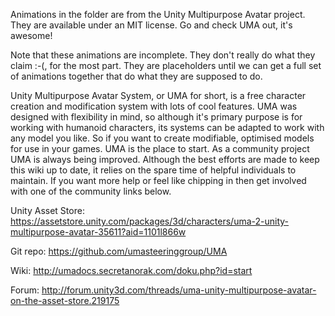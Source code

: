 Animations in the folder are from the Unity Multipurpose Avatar project. They are available under an MIT license.
Go and check UMA out, it's awesome!

Note that these animations are incomplete. They don't really do what they claim :-(, for the most part. They are placeholders
until we can get a full set of animations together that do what they are supposed to do.

Unity Multipurpose Avatar System, or UMA for short, is a free character creation and modification system with 
lots of cool features. UMA was designed with flexibility in mind, so although it's primary purpose is for working 
with humanoid characters, its systems can be adapted to work with any model you like. So if you want to create 
modifiable, optimised models for use in your games. UMA is the place to start. As a community project UMA is always
being improved. Although the best efforts are made to keep this wiki up to date, it relies on the spare time of helpful 
individuals to maintain. If you want more help or feel like chipping in then get involved with one of the community
links below.

Unity Asset Store: https://assetstore.unity.com/packages/3d/characters/uma-2-unity-multipurpose-avatar-35611?aid=1101l866w

Git repo: https://github.com/umasteeringgroup/UMA

Wiki: http://umadocs.secretanorak.com/doku.php?id=start

Forum: http://forum.unity3d.com/threads/uma-unity-multipurpose-avatar-on-the-asset-store.219175

